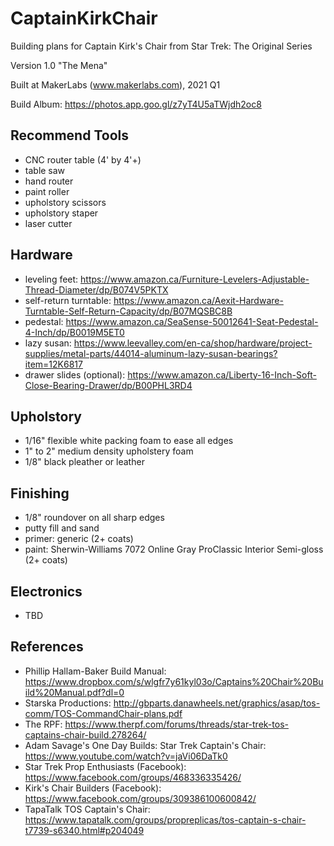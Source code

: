 # CaptainKirkChair
Building plans for Captain Kirk's Chair from Star Trek: The Original Series

Version 1.0 "The Mena"

Built at MakerLabs (www.makerlabs.com), 2021 Q1

Build Album: https://photos.app.goo.gl/z7yT4U5aTWjdh2oc8

## Recommend Tools
- CNC router table (4' by 4'+)
- table saw
- hand router 
- paint roller
- upholstory scissors
- upholstory staper
- laser cutter

## Hardware
- leveling feet: https://www.amazon.ca/Furniture-Levelers-Adjustable-Thread-Diameter/dp/B074V5PKTX
- self-return turntable: https://www.amazon.ca/Aexit-Hardware-Turntable-Self-Return-Capacity/dp/B07MQSBC8B
- pedestal: https://www.amazon.ca/SeaSense-50012641-Seat-Pedestal-4-Inch/dp/B0019M5ET0
- lazy susan: https://www.leevalley.com/en-ca/shop/hardware/project-supplies/metal-parts/44014-aluminum-lazy-susan-bearings?item=12K6817
- drawer slides (optional): https://www.amazon.ca/Liberty-16-Inch-Soft-Close-Bearing-Drawer/dp/B00PHL3RD4

## Upholstory
- 1/16" flexible white packing foam to ease all edges
- 1" to 2" medium density upholstery foam
- 1/8" black pleather or leather

## Finishing
- 1/8" roundover on all sharp edges
- putty fill and sand
- primer: generic (2+ coats)
- paint: Sherwin-Williams 7072 Online Gray ProClassic Interior Semi-gloss (2+ coats)

## Electronics
- TBD

## References
- Phillip Hallam-Baker Build Manual: https://www.dropbox.com/s/wlgfr7y61kyl03o/Captains%20Chair%20Build%20Manual.pdf?dl=0
- Starska Productions: http://gbparts.danawheels.net/graphics/asap/tos-comm/TOS-CommandChair-plans.pdf
- The RPF: https://www.therpf.com/forums/threads/star-trek-tos-captains-chair-build.278264/
- Adam Savage's One Day Builds: Star Trek Captain's Chair: https://www.youtube.com/watch?v=jaVi06DaTk0
- Star Trek Prop Enthusiasts (Facebook): https://www.facebook.com/groups/468336335426/
- Kirk's Chair Builders (Facebook): https://www.facebook.com/groups/309386100600842/
- TapaTalk TOS Captain's Chair: https://www.tapatalk.com/groups/propreplicas/tos-captain-s-chair-t7739-s6340.html#p204049

